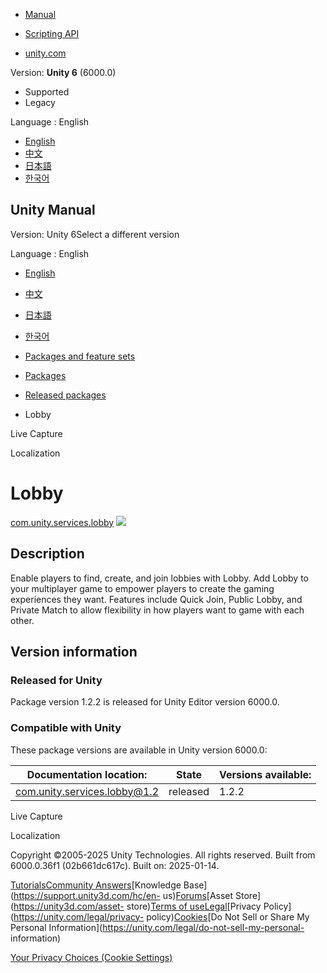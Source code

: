 [](https://docs.unity3d.com)

  * [Manual](../Manual/index.html)
  * [Scripting API](../ScriptReference/index.html)

  * [unity.com](https://unity.com/)

Version: **Unity 6** (6000.0)

  * Supported
  * Legacy

Language : English

  * [English](/Manual/com.unity.services.lobby.html)
  * [中文](/cn/current/Manual/com.unity.services.lobby.html)
  * [日本語](/ja/current/Manual/com.unity.services.lobby.html)
  * [한국어](/kr/current/Manual/com.unity.services.lobby.html)

[](https://docs.unity3d.com)

## Unity Manual

Version: Unity 6Select a different version

Language : English

  * [English](/Manual/com.unity.services.lobby.html)
  * [中文](/cn/current/Manual/com.unity.services.lobby.html)
  * [日本語](/ja/current/Manual/com.unity.services.lobby.html)
  * [한국어](/kr/current/Manual/com.unity.services.lobby.html)

  * [Packages and feature sets](PackagesList.html)
  * [Packages](Packages-all.html)
  * [Released packages](pack-safe.html)
  * Lobby 

[](com.unity.live-capture.html)

Live Capture

[](com.unity.localization.html)

Localization

# Lobby

[com.unity.services.lobby](https://docs.unity.com/lobby/)
![](../uploads/Main/iconRel.png)

## Description

Enable players to find, create, and join lobbies with Lobby. Add Lobby to your
multiplayer game to empower players to create the gaming experiences they
want. Features include Quick Join, Public Lobby, and Private Match to allow
flexibility in how players want to game with each other.

## Version information

### Released for Unity

Package version 1.2.2 is released for Unity Editor version 6000.0.

### Compatible with Unity

These package versions are available in Unity version 6000.0:

**Documentation location:** | **State** | **Versions available:**  
---|---|---  
[com.unity.services.lobby@1.2](https://docs.unity.com/lobby/) | released | 1.2.2  
  
[](com.unity.live-capture.html)

Live Capture

[](com.unity.localization.html)

Localization

Copyright ©2005-2025 Unity Technologies. All rights reserved. Built from
6000.0.36f1 (02b661dc617c). Built on: 2025-01-14.

[Tutorials](https://learn.unity.com/)[Community
Answers](https://answers.unity3d.com)[Knowledge
Base](https://support.unity3d.com/hc/en-
us)[Forums](https://forum.unity3d.com)[Asset Store](https://unity3d.com/asset-
store)[Terms of
use](https://docs.unity3d.com/Manual/TermsOfUse.html)[Legal](https://unity.com/legal)[Privacy
Policy](https://unity.com/legal/privacy-
policy)[Cookies](https://unity.com/legal/cookie-policy)[Do Not Sell or Share
My Personal Information](https://unity.com/legal/do-not-sell-my-personal-
information)

[Your Privacy Choices (Cookie Settings)](javascript:void\(0\);)

